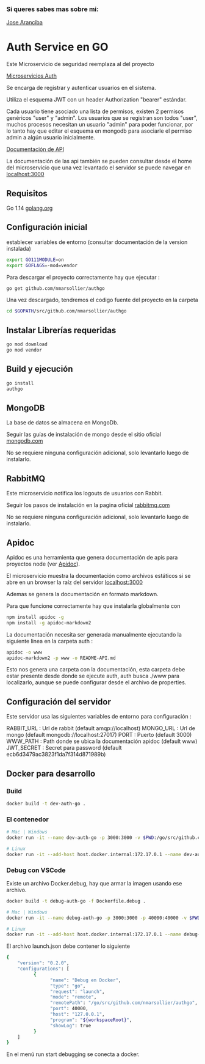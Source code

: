 ### Si queres sabes mas sobre mi:
[Jose Aranciba](https://github.com/hoxito/profile)

# Auth Service en GO

Este Microservicio de seguridad reemplaza al del proyecto

[Microservicios Auth](https://github.com/nmarsollier/ecommerce)

Se encarga de registrar y autenticar usuarios en el sistema.

Utiliza el esquema JWT con un header Authorization "bearer" estándar.

Cada usuario tiene asociado una lista de permisos, existen 2 permisos genéricos "user" y "admin". Los usuarios que se registran son todos "user",  muchos procesos necesitan un usuario "admin" para poder funcionar, por lo tanto hay que editar el esquema en mongodb para asociarle el permiso admin a algún usuario inicialmente.

[Documentación de API](./README-API.md)

La documentación de las api también se pueden consultar desde el home del microservicio
que una vez levantado el servidor se puede navegar en [localhost:3000](http://localhost:3000/)

## Requisitos

Go 1.14  [golang.org](https://golang.org/doc/install)


## Configuración inicial

establecer variables de entorno (consultar documentación de la version instalada)

```bash
export GO111MODULE=on
export GOFLAGS=-mod=vendor
```

Para descargar el proyecto correctamente hay que ejecutar :

```bash
go get github.com/nmarsollier/authgo
```

Una vez descargado, tendremos el codigo fuente del proyecto en la carpeta

```bash
cd $GOPATH/src/github.com/nmarsollier/authgo
```

## Instalar Librerías requeridas


```bash
go mod download
go mod vendor
```

Build y ejecución
-

```bash
go install
authgo
```

## MongoDB

La base de datos se almacena en MongoDb.

Seguir las guías de instalación de mongo desde el sitio oficial [mongodb.com](https://www.mongodb.com/download-center#community)

No se requiere ninguna configuración adicional, solo levantarlo luego de instalarlo.

## RabbitMQ

Este microservicio notifica los logouts de usuarios con Rabbit.

Seguir los pasos de instalación en la pagina oficial [rabbitmq.com](https://www.rabbitmq.com/)

No se requiere ninguna configuración adicional, solo levantarlo luego de instalarlo.

## Apidoc

Apidoc es una herramienta que genera documentación de apis para proyectos node (ver [Apidoc](http://apidocjs.com/)).

El microservicio muestra la documentación como archivos estáticos si se abre en un browser la raíz del servidor [localhost:3000](http://localhost:3000/)

Ademas se genera la documentación en formato markdown.

Para que funcione correctamente hay que instalarla globalmente con

```bash
npm install apidoc -g
npm install -g apidoc-markdown2
```

La documentación necesita ser generada manualmente ejecutando la siguiente linea en la carpeta auth :

```bash
apidoc -o www
apidoc-markdown2 -p www -o README-API.md
```

Esto nos genera una carpeta con la documentación, esta carpeta debe estar presente desde donde se ejecute auth, auth busca ./www para localizarlo, aunque se puede configurar desde el archivo de properties.

## Configuración del servidor

Este servidor usa las siguientes variables de entorno para configuración :

RABBIT_URL : Url de rabbit (default amqp://localhost)
MONGO_URL : Url de mongo (default mongodb://localhost:27017)
PORT : Puerto (default 3000)
WWW_PATH : Path donde se ubica la documentación apidoc (default www)
JWT_SECRET : Secret para password (default ecb6d3479ac3823f1da7f314d871989b)

## Docker para desarrollo

### Build

```bash
docker build -t dev-auth-go .
```

### El contenedor

```bash
# Mac | Windows
docker run -it --name dev-auth-go -p 3000:3000 -v $PWD:/go/src/github.com/nmarsollier/authgo dev-auth-go

# Linux
docker run -it --add-host host.docker.internal:172.17.0.1 --name dev-auth-go -p 3000:3000 -v $PWD:/go/src/github.com/nmarsollier/authgo dev-auth-go
```

### Debug con VSCode

Existe un archivo Docker.debug, hay que armar la imagen usando ese archivo.

```bash
docker build -t debug-auth-go -f Dockerfile.debug .
```

```bash
# Mac | Windows
docker run -it --name debug-auth-go -p 3000:3000 -p 40000:40000 -v $PWD:/go/src/github.com/nmarsollier/authgo debug-auth-go

# Linux
docker run -it --add-host host.docker.internal:172.17.0.1 --name debug-auth-go -p 3000:3000 -p 40000:40000 -v $PWD:/go/src/github.com/nmarsollier/authgo debug-auth-go
```

El archivo launch.json debe contener lo siguiente

```bash
{
    "version": "0.2.0",
    "configurations": [
          {
                "name": "Debug en Docker",
                "type": "go",
                "request": "launch",
                "mode": "remote",
                "remotePath": "/go/src/github.com/nmarsollier/authgo",
                "port": 40000,
                "host": "127.0.0.1",
                "program": "${workspaceRoot}",
                "showLog": true
          }
    ]
}
```

En el menú run start debugging se conecta a docker.
